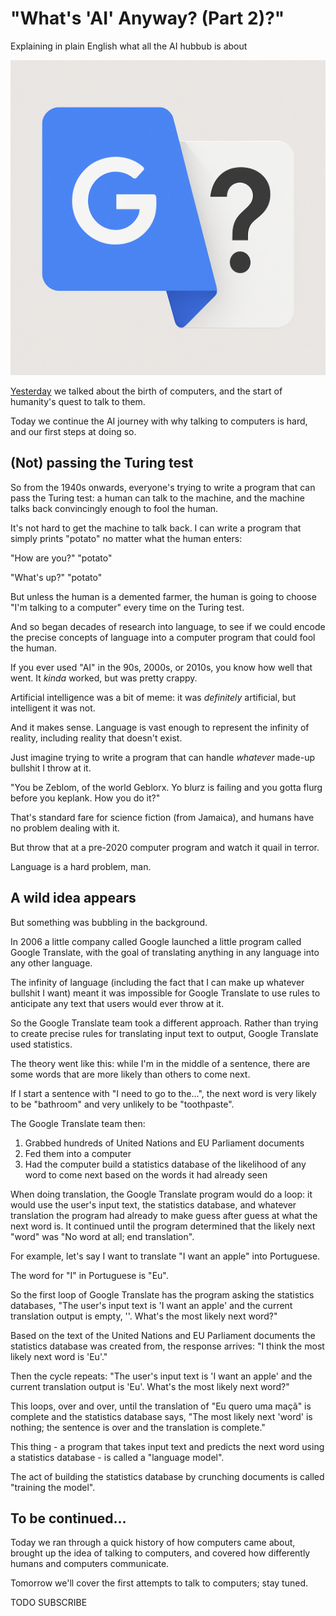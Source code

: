 <!------------------------- REFERENCE LINKS BLOCK ----------------------------------->
[TODO]: some-link
<!----------------------- END REFERENCE LINKS BLOCK --------------------------------->

"What's 'AI' Anyway? (Part 2)?"
===============================
Explaining in plain English what all the AI hubbub is about

![](./images/image.png)

[Yesterday](https://mieubrisse.substack.com/p/whats-ai-anyway-part-1) we talked about the birth of computers, and the start of humanity's quest to talk to them.

Today we continue the AI journey with why talking to computers is hard, and our first steps at doing so.

(Not) passing the Turing test
-----------------------------
So from the 1940s onwards, everyone's trying to write a program that can pass the Turing test: a human can talk to the machine, and the machine talks back convincingly enough to fool the human.

It's not hard to get the machine to talk back. I can write a program that simply prints "potato" no matter what the human enters:

"How are you?" "potato"

"What's up?" "potato"

But unless the human is a demented farmer, the human is going to choose "I'm talking to a computer" every time on the Turing test.

And so began decades of research into language, to see if we could encode the precise concepts of language into a computer program that could fool the human.

If you ever used "AI" in the 90s, 2000s, or 2010s, you know how well that went. It _kinda_ worked, but was pretty crappy. 

Artificial intelligence was a bit of meme: it was _definitely_ artificial, but intelligent it was not.

And it makes sense. Language is vast enough to represent the infinity of reality, including reality that doesn't exist.

Just imagine trying to write a program that can handle _whatever_ made-up bullshit I throw at it.

"You be Zeblom, of the world Geblorx. Yo blurz is failing and you gotta flurg before you keplank. How you do it?"

That's standard fare for science fiction (from Jamaica), and humans have no problem dealing with it.

But throw that at a pre-2020 computer program and watch it quail in terror.

Language is a hard problem, man.

A wild idea appears
-------------------
But something was bubbling in the background.

In 2006 a little company called Google launched a little program called Google Translate, with the goal of translating anything in any language into any other language.

The infinity of language (including the fact that I can make up whatever bullshit I want) meant it was impossible for Google Translate to use rules to anticipate any text that users would ever throw at it.

So the Google Translate team took a different approach. Rather than trying to create precise rules for translating input text to output, Google Translate used statistics.

The theory went like this: while I'm in the middle of a sentence, there are some words that are more likely than others to come next. 

If I start a sentence with "I need to go to the...", the next word is very likely to be "bathroom" and very unlikely to be "toothpaste".

The Google Translate team then:

1. Grabbed hundreds of United Nations and EU Parliament documents
1. Fed them into a computer
1. Had the computer build a statistics database of the likelihood of any word to come next based on the words it had already seen

When doing translation, the Google Translate program would do a loop: it would use the user's input text, the statistics database, and whatever translation the program had already to make guess after guess at what the next word is. It continued until the program determined that the likely next "word" was "No word at all; end translation".

For example, let's say I want to translate "I want an apple" into Portuguese.

The word for "I" in Portuguese is "Eu".

So the first loop of Google Translate has the program asking the statistics databases, "The user's input text is 'I want an apple' and the current translation output is empty, ''. What's the most likely next word?"

Based on the text of the United Nations and EU Parliament documents the statistics database was created from, the response arrives: "I think the most likely next word is 'Eu'."

Then the cycle repeats: "The user's input text is 'I want an apple' and the current translation output is 'Eu'. What's the most likely next word?" 

This loops, over and over, until the translation of "Eu quero uma maçã" is complete and the statistics database says, "The most likely next 'word' is nothing; the sentence is over and the translation is complete."

This thing - a program that takes input text and predicts the next word using a statistics database - is called a "language model".

The act of building the statistics database by crunching documents is called "training the model".

To be continued...
------------------
Today we ran through a quick history of how computers came about, brought up the idea of talking to computers, and covered how differently humans and computers communicate.

Tomorrow we'll cover the first attempts to talk to computers; stay tuned.

TODO SUBSCRIBE












<!--
LLMs in your day-to-day
-----------------------
I've been light on specifics to keep this explanation comprehensible. Now I'll paint in just a bit of detail, because it will help you think about your interactions with modern LLMs.

### Context
First, remember how the first Google Translate language models took in the user's input text to translate?

This text is called the "context" (remember how human language is contextual?). Context provides the LLM a basis to start generating output words from.

In ChatGPT, this context starts with the text that you enter at the beginning of a conversation.

But here's the magic: when ChatGPT replies to you, its response _also_ gets included in the context next time you send a message.

In other words, each time you send a message ChatGPT is getting the history of the conversation.

This is how it seems so clever, and attentive. It's running the "Attention Is All There Is" algorithm over the entire chat history at superspeed, picking out what to pay attention to, and generating a response based on the whole conversation you've had.

But not only that. If you've used ChatGPT's "Memories" feature, the context that gets sent to ChatGPT on each generation _also_ includes your memories. This allows ChatGPT to reference them if it's relevant to the conversation.

Only OpenAI know what this actually looks like, but we can guess that a conversation like this...

```
Me: Hey ChatGPT, what's the capital of France?

GPT: Hi Kevin! The capital of France is Paris.

Me: Can I go climbing there?
```

...actually gets sent to the GPT model as something like this:

```
INSTRUCTIONS:
You are a helpful, friendly AI assistant. Your job is assist the user without causing harm to them. You must refuse to assist the user in anything that would cause damage to their own life or the lives of others.

You know certain things about the user, which are included under a section labelled "MEMORIES". You have had a conversation with the user, which is included under "CONVERSATION".

MEMORIES:
- The user's name is Kevin
- The user values short, direct responses
- The user enjoys rock climbing

CONVERSATION:
User: Hey ChatGPT, what's the capital of France?

You: Hi Kevin! The capital of France is Paris.

User: Can I go climbing there?
```

Then, based on that full context, the GPT model generates makes it prediction at the next word, then another, then another until it deems it likely no more words are needed.

The size of the context that an LLM can receive is called its "context window", and it has limits.

GPT-3 had a very small context window - about 1,500 words - which is why you'd see it start to forget things in longer conversations.

The latest LLMs have much bigger context windows. Claude-4 can handle up to 150,000 words, which is about 500 pages of text!
-->

<!------------------ IG POST DESCRIPTION --------------------->
<!--
TODO

👉 Read the full article (link in bio)

#hashtag1 #hashtag2 #hashtag3
-->

<!-------------------- IG STORY TEXT ------------------------->
<!--
TODO
-->
